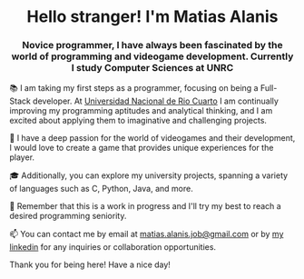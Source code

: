 <h1 align="center">Hello stranger! I'm Matias Alanis</h1> 
<h3 align="center">Novice programmer, I have always been fascinated by the world of programming and videogame development. Currently I study Computer Sciences at UNRC</h3>
<!-- 🏗️ I'm currently working on a [}( ) -->
  
📚 I am taking my first steps as a programmer, focusing on being a Full-Stack developer. At [Universidad Nacional de Rio Cuarto](https://www.unrc.edu.ar/) I am continually improving my programming aptitudes and analytical thinking, and I am excited about applying them to imaginative and challenging projects.

🔌 I have a deep passion for the world of videogames and their development, I would love to create a game that provides unique experiences for the player.

🎓 Additionally, you can explore my university projects, spanning a variety of languages such as C, Python, Java, and more.

📝 Remember that this is a work in progress and I'll try my best to reach a desired programming seniority. 

📫 You can contact me by email at matias.alanis.job@gmail.com or by [my linkedin](https://www.linkedin.com/in/matiasalanis/) for any inquiries or collaboration opportunities.

Thank you for being here! Have a nice day!
